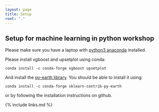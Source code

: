 ```yaml
---
layout: page
title: Setup
root: "."
---
```


## Setup for machine learning in python workshop

Please make sure you have a laptop with  [python3 anaconda](https://www.anaconda.com/distribution/) installed.

Please install xgboost and upsetplot using conda:

```
conda install -c conda-forge xgboost upsetplot
```

And install the [py-earth library](https://github.com/scikit-learn-contrib/py-earth). You should
be able to install it using:

```
conda install -c conda-forge sklearn-contrib-py-earth
```

or by following the installation instructions on github.


{% include links.md %}
